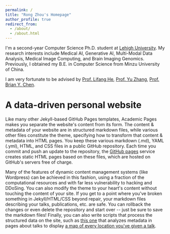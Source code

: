 ```yaml
---
permalink: /
title: "Rong Zhou's Homepage"
author_profile: true
redirect_from: 
  - /about/
  - /about.html
---
```


I'm a second-year Computer Science Ph.D. student at [Lehigh University](https://www2.lehigh.edu/). My research interests include Medical AI, Generative AI, Multi-Modal Data Analysis, Medical Image Computing, and Brain Imaging Genomics. Previously, I obtained my B.E. in Computer Science from Minzu University of China.

I am very fortunate to be advised by [Prof. Lifang He](https://engineering.lehigh.edu/faculty/lifang-he), [Prof. Yu Zhang](https://yuzhangresearch.weebly.com/), [Prof. Brian Y. Chen](https://www.cse.lehigh.edu/~chen/). 

A data-driven personal website
======
Like many other Jekyll-based GitHub Pages templates, Academic Pages makes you separate the website's content from its form. The content & metadata of your website are in structured markdown files, while various other files constitute the theme, specifying how to transform that content & metadata into HTML pages. You keep these various markdown (.md), YAML (.yml), HTML, and CSS files in a public GitHub repository. Each time you commit and push an update to the repository, the [GitHub pages](https://pages.github.com/) service creates static HTML pages based on these files, which are hosted on GitHub's servers free of charge.

Many of the features of dynamic content management systems (like Wordpress) can be achieved in this fashion, using a fraction of the computational resources and with far less vulnerability to hacking and DDoSing. You can also modify the theme to your heart's content without touching the content of your site. If you get to a point where you've broken something in Jekyll/HTML/CSS beyond repair, your markdown files describing your talks, publications, etc. are safe. You can rollback the changes or even delete the repository and start over -- just be sure to save the markdown files! Finally, you can also write scripts that process the structured data on the site, such as [this one](https://github.com/academicpages/academicpages.github.io/blob/master/talkmap.ipynb) that analyzes metadata in pages about talks to display [a map of every location you've given a talk](https://academicpages.github.io/talkmap.html).
